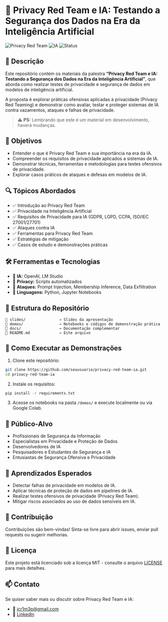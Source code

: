 
# 📢 Privacy Red Team e IA: Testando a Segurança dos Dados na Era da Inteligência Artificial

![Privacy Red Team](https://img.shields.io/badge/Privacy-Red%20Team-orange)
![IA](https://img.shields.io/badge/Intelig%C3%AAncia-Artificial-blue)
![Status](https://img.shields.io/badge/status-Em%20Desenvolvimento-yellow)

## 📝 Descrição

Este repositório contém os materiais da palestra **“Privacy Red Team e IA: Testando a Segurança dos Dados na Era da Inteligência Artificial”**, que aborda como realizar testes de privacidade e segurança de dados em modelos de inteligência artificial.

A proposta é explorar práticas ofensivas aplicadas à privacidade (Privacy Red Teaming) e demonstrar como avaliar, testar e proteger sistemas de IA contra vazamentos, ataques e falhas de privacidade.

> ⚠️ **PS:** Lembrando que este é um material em desenvolvimento, haverá mudanças.

## 🚩 Objetivos

- Entender o que é Privacy Red Team e sua importância na era da IA.
- Compreender os requisitos de privacidade aplicados a sistemas de IA.
- Demonstrar técnicas, ferramentas e metodologias para testes ofensivos de privacidade.
- Explorar casos práticos de ataques e defesas em modelos de IA.

## 🔍 Tópicos Abordados

- ✅ Introdução ao Privacy Red Team
- ✅ Privacidade na Inteligência Artificial
- ✅ Requisitos de Privacidade para IA (GDPR, LGPD, CCPA, ISO/IEC 27001/27701)
- ✅ Ataques contra IA
- ✅ Ferramentas para Privacy Red Team
- ✅ Estratégias de mitigação
- ✅ Casos de estudo e demonstrações práticas

## 🛠️ Ferramentas e Tecnologias

- 🧠 **IA:** OpenAI, LM Studio
- 🔐 **Privacy:** Scripts automatizados
- 🧪 **Ataques:** Prompt Injection, Membership Inference, Data Exfiltration
- 🐍 **Linguagens:** Python, Jupyter Notebooks

## 📂 Estrutura do Repositório

```
📁 slides/               → Slides da apresentação
📁 demos/                → Notebooks e códigos de demonstração prática
📁 docs/                 → Documentação complementar
📄 README.md             → Este arquivo
```

## 🚀 Como Executar as Demonstrações

1. Clone este repositório:

```bash
git clone https://github.com/seuusuario/privacy-red-team-ia.git
cd privacy-red-team-ia
```

2. Instale os requisitos:

```bash
pip install -r requirements.txt
```

3. Acesse os notebooks na pasta `/demos/` e execute localmente ou via Google Colab.

## 🎯 Público-Alvo

- Profissionais de Segurança da Informação
- Especialistas em Privacidade e Proteção de Dados
- Desenvolvedores de IA
- Pesquisadores e Estudantes de Segurança e IA
- Entusiastas de Segurança Ofensiva e Privacidade

## 🧠 Aprendizados Esperados

- Detectar falhas de privacidade em modelos de IA.
- Aplicar técnicas de proteção de dados em pipelines de IA.
- Realizar testes ofensivos de privacidade (Privacy Red Team).
- Mitigar riscos associados ao uso de dados sensíveis em IA.

## 🤝 Contribuição

Contribuições são bem-vindas! Sinta-se livre para abrir issues, enviar pull requests ou sugerir melhorias.

## 📜 Licença

Este projeto está licenciado sob a licença MIT - consulte o arquivo [LICENSE](LICENSE) para mais detalhes.

## 📫 Contato

Se quiser saber mais ou discutir sobre Privacy Red Team e IA:

- 📧 jcr1m3p@gmail.com
- 💼 [LinkedIn](https://www.linkedin.com/in/jenniffer-da-costa-patroc%C3%ADnio/)
